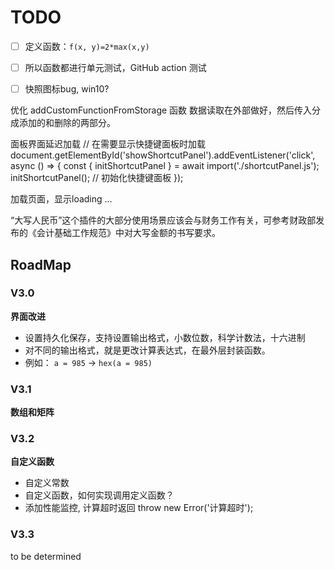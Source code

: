 # TODO
- [ ] 定义函数：`f(x, y)=2*max(x,y)`
- [ ] 所以函数都进行单元测试，GitHub action 测试
- [ ]  快照图标bug, win10?


优化 addCustomFunctionFromStorage 函数
数据读取在外部做好，然后传入分成添加的和删除的两部分。

面板界面延迟加载
// 在需要显示快捷键面板时加载
document.getElementById('showShortcutPanel').addEventListener('click', async () => {
  const { initShortcutPanel } = await import('./shortcutPanel.js');
  initShortcutPanel(); // 初始化快捷键面板
});

加载页面，显示loading ...

“大写人民币”这个插件的大部分使用场景应该会与财务工作有关，可参考财政部发布的《会计基础工作规范》中对大写金额的书写要求。



## RoadMap 

### V3.0
**界面改进**
- 设置持久化保存，支持设置输出格式，小数位数，科学计数法，十六进制
- 对不同的输出格式，就是更改计算表达式，在最外层封装函数。
- 例如： `a = 985` -> `hex(a = 985)`

### V3.1
**数组和矩阵**


### V3.2
**自定义函数**
- 自定义常数
- 自定义函数，如何实现调用定义函数？
- 添加性能监控, 计算超时返回 throw new Error('计算超时');


### V3.3
to be determined
